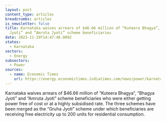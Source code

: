 ```yaml
---
layout: post
content_type: articles
breadcrumbs: articles
is_newsletter: false
title: Karnataka waives arrears of $46.66 million of “Kuteera Bhagya”, “Bhagya
  Jyoti” and “Amruta Jyoti” scheme beneficiaries
date: 2023-11-29T14:47:48.009Z
states:
  - Karnataka
sectors:
  - Energy
subsectors:
  - Power
sources:
  - name: Economic Times
    url: https://energy.economictimes.indiatimes.com/news/power/karnataka-government-decides-to-waive-rs-389-crore-arrears-of-beneficiaries-of-three-power-schemes/105400324
---
```

Karnataka waives arrears of $46.66 million of “Kuteera Bhagya”, “Bhagya Jyoti” and “Amruta Jyoti” scheme beneficiaries who were either getting power free of cost or at a highly subsidised rate. The three schemes have been merged as the “Gruha Jyoti” scheme under which beneficiaries are receiving free electricity up to 200 units for residential consumption.
